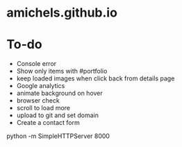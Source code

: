 # amichels.github.io

# To-do
* Console error
* Show only items with #portfolio
* keep loaded images when click back from details page
* Google analytics
* animate background on hover
* browser check
* scroll to load more
* upload to git and set domain
* Create a contact form

 python -m SimpleHTTPServer 8000